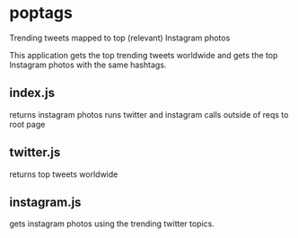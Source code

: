 # poptags
Trending tweets mapped to top (relevant) Instagram photos

This application gets the top trending tweets worldwide and gets the top Instagram photos with the same hashtags.

index.js
------
returns instagram photos
runs twitter and instagram calls outside of reqs to root page

twitter.js
------
returns top tweets worldwide

instagram.js
------
gets instagram photos using the trending twitter topics.
